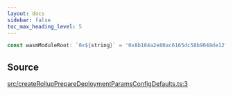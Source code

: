 ```yaml
---
layout: docs
sidebar: false
toc_max_heading_level: 5
---
```


```ts
const wasmModuleRoot: `0x${string}` = '0x8b104a2e80ac6165dc58b9048de12f301d70b02a0ab51396c22b4b4b802a16a4';
```

## Source

[src/createRollupPrepareDeploymentParamsConfigDefaults.ts:3](https://github.com/OffchainLabs/arbitrum-orbit-sdk/blob/27c24d61cdc7e62a81af29bd04f39d5a3549ecb3/src/createRollupPrepareDeploymentParamsConfigDefaults.ts#L3)
